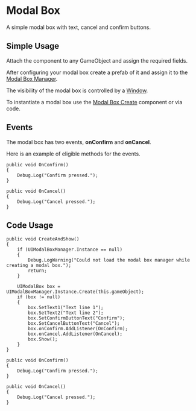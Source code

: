 # Modal Box
A simple modal box with text, cancel and confirm buttons.

## Simple Usage
Attach the component to any GameObject and assign the required fields.

After configuring your modal box create a prefab of it and assign it to the [Modal Box Manager](modal_box_manager.md).

The visibility of the modal box is controlled by a [Window](../windows/window.md).

To instantiate a modal box use the [Modal Box Create](modal_box_create.md) component or via code.

## Events
The modal box has two events, **onConfirm** and **onCancel**.

Here is an example of eligible methods for the events.

```
public void OnConfirm()
{
    Debug.Log("Confirm pressed.");
}

public void OnCancel()
{
    Debug.Log("Cancel pressed.");
}
```

## Code Usage

```
public void CreateAndShow()
{
    if (UIModalBoxManager.Instance == null)
    {
        Debug.LogWarning("Could not load the modal box manager while creating a modal box.");
        return;
    }

    UIModalBox box = UIModalBoxManager.Instance.Create(this.gameObject);
    if (box != null)
    {
        box.SetText1("Text line 1");
        box.SetText2("Text line 2");
        box.SetConfirmButtonText("Confirm");
        box.SetCancelButtonText("Cancel");
        box.onConfirm.AddListener(OnConfirm);
        box.onCancel.AddListener(OnCancel);
        box.Show();
    }
}

public void OnConfirm()
{
    Debug.Log("Confirm pressed.");
}

public void OnCancel()
{
    Debug.Log("Cancel pressed.");
}
```

